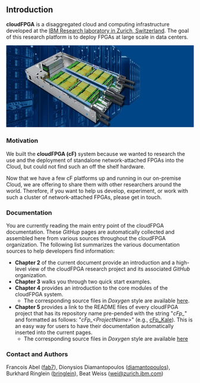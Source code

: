 
## Introduction

**cloudFPGA** is a disaggregated cloud and computing infrastructure developed at the 
[IBM Research laboratory in Zurich, Switzerland](https://www.zurich.ibm.com/cci/cloudFPGA/).
The goal of this research platform is to deploy FPGAs at large scale in data centers.

![Rendered-view-of-the-cF-chassis](imgs/fig1.jpeg)

### Motivation

We built the **cloudFPGA (cF)** system because we wanted to research the use and the deployment of 
standalone network-attached FPGAs into the Cloud, but could not find such an off the shelf hardware.

Now that we have a few cF platforms up and running in our on-premise Cloud, we are offering to 
share them with other researchers around the world. Therefore, if you want to help us develop, 
experiment, or work with such a cluster of network-attached FPGAs, please get in touch.

### Documentation

You are currently reading the main entry point of the cloudFPGA documentation. These *GitHup* pages
are automatically collected and assembled here from various sources throughout the cloudFPGA
organization. The following list summarizes the various documentation sources to help developers 
find information:
* **Chapter 2** of the current document provide an introduction and a high-level view of the 
  cloudFPGA research project and its associated *GitHub* organization.
* **Chapter 3** walks you through two quick start examples. 
* **Chapter 4** provides an introduction to the core modules of the cloudFPGA system.
    * The corresponding source files in *Doxygen* style are available 
    [here](https://cloudfpga.github.io/Dox/group__cFDK.html). 
* **Chapter 5** provides a link to the README files of every cloudFPGA 
  project that has its repository name pre-pended with the string "*cFp_*" and formatted as 
  follows: "*cFp_\<ProjectName\>*" (e.g., [cFp_Kale](https://github.com/cloudFPGA/cFp_HelloKale)). 
  This is an easy way for users to have their documentation automatically inserted into the 
  current pages. 
    * The corresponding source files in *Doxygen* style are available
    [here](https://cloudfpga.github.io/Dox/group__cFp.html)

### Contact and Authors

Francois Abel ([fab7](https://github.com/fab7)), 
Dionysios Diamantopoulos ([diamantopoulos](https://github.com/diamantopoulos)), 
Burkhard Ringlein ([bringlein](https://github.com/bringlein)), 
Beat Weiss (wei@zurich.ibm.com)
 

